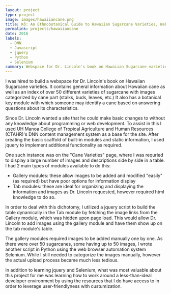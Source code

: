 ```yaml
---
layout: project
type: project
image: images/hawaiiancane.png
title: Kō: An Ethnobotanical Guide to Hawaiian Sugarcane Varieties, Webspace
permalink: projects/hawaiiancane
date: 2016
labels:
  - DNN
  - Javascript
  - jquery
  - Python
  - Selenium
summary: Webspace for Dr. Lincoln's book on Hawaiian Sugarcane varieties.
---
```


I was hired to build a webspace for Dr. Lincoln's book on Hawaiian Sugarcane varieties. It contains general information about Hawaiian cane as well as an index of over 50 different varieties of sugarcane with images categorized by cane part (stalks, buds, leaves, etc.) It also has a botanical key module with which someone may identify a cane based on answering questions about its characteristics. 

Since Dr. Lincoln wanted a site that he could make basic changes to without any knowledge about programming or web development. To assist in this I used UH Manoa College of Tropical Agriculture and Human Resources (CTAHR)'s DNN content management system as a base for the site. After creating the basic scaffold of built-in modules and static information, I used jquery to implement additional functionality as required. 

One such instance was on the "Cane Varieties" page, where I was requried to display a large number of images and descriptions side by side in a table. I had 2 main types of modules available to do this: 
- Gallery modules: these allow images to be added and modified "easily" (as required) but have poor options for information display
- Tab modules: these are ideal for organizing and displaying the information and images as Dr. Lincoln requested, however required html knowledge to do so.

In order to deal with this dichotomy, I utilized a jquery script to build the table dynamically in the Tab module by fetching the image links from the Gallery module, which was hidden upon page load. This would allow Dr. Lincoln to add images using the gallery module and have them show up on the tab module's table.

The gallery modules required images to be added manually one by one. As there were over 50 sugarcanes, some having up to 50 images, I wrote another script in Python using the web browser automation system Selenium. While I still needed to categorize the images manually, however the actual upload process became much less tedious.

In addition to learning jquery and Selenium, what was most valuable about this project for me was learning how to work around a less-than-ideal developer environment by using the resources that I do have access to in order to leverage user-friendlyness with custumization.





